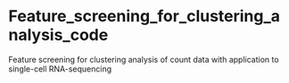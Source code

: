 # Feature_screening_for_clustering_analysis_code
Feature screening for clustering analysis of count data with application to single-cell RNA-sequencing

